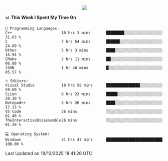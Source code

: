 <p align="center">
  <img src="https://readme-typing-svg.herokuapp.com?font=Cascadia+Code&weight=600&size=20&duration=5000&pause=1000&color=FFFFFF&center=true&vCenter=true&width=500&lines=IF+I'M+NOT+WORKING+-+IT+MEANS+I'M+DEAD+💀" />
</p>

<!--START_SECTION:waka-->
📊 **This Week I Spent My Time On** 

```text
💬 Programming Languages: 
C++                      10 hrs 3 mins       ████████░░░░░░░░░░░░░░░░░   31.63 % 
C                        7 hrs 54 mins       ██████░░░░░░░░░░░░░░░░░░░   24.89 % 
Other                    5 hrs 3 mins        ████░░░░░░░░░░░░░░░░░░░░░   15.94 % 
CMake                    2 hrs 11 mins       ██░░░░░░░░░░░░░░░░░░░░░░░   06.88 % 
JSON                     1 hr 46 mins        █░░░░░░░░░░░░░░░░░░░░░░░░   05.57 % 

🔥 Editors: 
Visual Studio            18 hrs 58 mins      ███████████████░░░░░░░░░░   59.69 % 
CLion                    6 hrs 23 mins       █████░░░░░░░░░░░░░░░░░░░░   20.10 % 
Notepad++                5 hrs 26 mins       ████░░░░░░░░░░░░░░░░░░░░░   17.13 % 
VS Code                  26 mins             ░░░░░░░░░░░░░░░░░░░░░░░░░   01.40 % 
TheInteractiveDisassemble26 mins             ░░░░░░░░░░░░░░░░░░░░░░░░░   01.39 % 

💻 Operating System: 
Windows                  31 hrs 47 mins      █████████████████████████   100.00 % 
```


 Last Updated on 18/10/2025 18:41:26 UTC
<!--END_SECTION:waka-->
